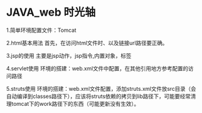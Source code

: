 ﻿JAVA_web 时光轴
=========

1.简单环境配置文件：Tomcat

2.html基本用法
首先，在访问html文件时、以及链接url路径要正确。

3.jsp的使用
主要是jsp动作，jsp指令,内置对象，标签

4.servlet使用
环境的搭建：web.xml文件中配置，在其他引用地方参考配置的访问路径

5.struts使用
环境的搭建：web.xml文件配置，添加struts.xml文件放src目录（会自动编译到classes路径下），应该将struts依赖的拷贝到lib路径下，可能要经常清理tomcat下的work路径下的东西（可能更新没有生效）。


